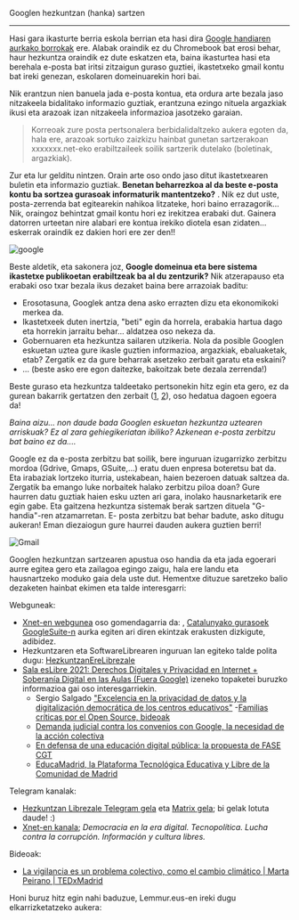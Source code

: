 Googlen hezkuntzan (hanka) sartzen

---

Hasi gara ikasturte berria eskola berrian eta hasi dira [Google handiaren aurkako borrokak](https://izaroblog.github.io/eu/internet/2017/06/11/GooglenHezkuntza.html) ere. Alabak oraindik ez du Chromebook bat erosi behar, haur hezkuntza oraindik ez dute eskatzen eta, baina ikasturtea hasi eta berehala e-posta bat iritsi zitzaigun guraso guztiei, ikastetxeko gmail kontu bat ireki genezan, eskolaren domeinuarekin hori bai. 

Nik erantzun nien banuela jada e-posta kontua, eta ordura arte bezala jaso nitzakeela bidalitako informazio guztiak, erantzuna ezingo nituela argazkiak ikusi eta arazoak izan nitzakeela informazioa jasotzeko garaian. 

> Korreoak zure posta pertsonalera  berbidalidaltzeko aukera egoten da, hala ere, arazoak sortuko zaizkizu  hainbat gunetan sartzerakoan xxxxxxx.net-eko erabiltzaileek soilik sartzerik dutelako (boletinak, argazkiak).

Zur eta lur gelditu nintzen. Orain arte oso ondo jaso ditut ikastetxearen buletin eta informazio guztiak. **Benetan beharrezkoa al da beste e-posta kontu ba sortzea gurasoak informaturik mantentzeko?** . Nik ez dut uste, posta-zerrenda bat egitearekin nahikoa litzateke, hori baino errazagorik... Nik, oraingoz behintzat gmail kontu hori ez irekitzea erabaki dut. Gainera datorren urteetan nire alabari ere kontua irekiko diotela esan zidaten... eskerrak oraindik ez dakien hori ere zer den!! 

![google](https://cdn.pixabay.com/photo/2017/01/19/09/11/logo-google-1991840__340.png)

Beste aldetik, eta sakonera joz, **Google domeinua eta bere sistema ikastetxe publikoetan erabiltzeak ba al du zentzurik?** Nik atzerapauso eta erabaki oso txar bezala ikus dezaket baina bere arrazoiak baditu: 

- Erosotasuna, Googlek antza dena asko errazten dizu eta ekonomikoki merkea da. 
- Ikastetxeek duten inertzia, "beti" egin da horrela, erabakia hartua dago eta horrekin jarraitu behar... aldatzea oso nekeza da. 
- Gobernuaren eta hezkuntza sailaren utzikeria. Nola da posible Googlen eskuetan uztea gure ikasle guztien informazioa, argazkiak, ebaluaketak, etab? Zergatik ez da gure beharrak asetzeko zerbait garatu eta eskaini? 
- ... (beste asko ere egon daitezke, bakoitzak bete dezala zerrenda!)

Beste guraso eta hezkuntza taldeetako pertsonekin hitz egin eta gero, ez da gurean bakarrik gertatzen den zerbait ([1]((https://www.diariosur.es/andalucia/junta-andalucia-educacion-convenio-google-microsoft-20201130130210-nt.html)), [2](https://emtic.educarex.es/recursos/comunicate/google-para-educacion)), oso hedatua dagoen egoera da! 

*Baina aizu... non daude bada Googlen eskuetan hezkuntza uztearen arriskuak? Ez al zara gehiegikeriatan ibiliko? Azkenean e-posta zerbitzu bat baino ez da....*

Google ez da e-posta zerbitzu bat soilik, bere inguruan izugarrizko zerbitzu mordoa (Gdrive, Gmaps, GSuite,...) eratu duen enpresa boteretsu bat da. Eta irabaziak lortzeko iturria, ustekabean, haien bezeroen datuak saltzea da. Zergatik ba emango luke norbaitek halako zerbitzu piloa doan? 
Gure haurren datu guztiak haien esku uzten ari gara, inolako hausnarketarik ere egin gabe. Eta gaitzena hezkuntza sistemak berak sartzen dituela "G-handia"-ren atzamarretan. E- posta zerbitzu bat behar badute, asko ditugu aukeran! 
Eman diezaiogun gure haurrei dauden aukera guztien berri! 

![Gmail](https://cdn.pixabay.com/photo/2016/09/13/11/04/browser-1666982_960_720.png)

Googlen hezkuntzan sartzearen apustua oso handia da eta jada egoerari aurre egitea gero eta zailagoa egingo zaigu, hala ere landu eta hausnartzeko moduko gaia dela uste dut. Hementxe dituzue saretzeko balio dezaketen hainbat ekimen eta talde interesgarri:

Webguneak:

- [Xnet-en webgunea](https://xnet-x.net/es/) oso gomendagarria da: , [Catalunyako gurasoek GoogleSuite-n](https://xnet-x.net/es/no-autorizar-google-suite-escuelas/) aurka egiten ari diren ekintzak erakusten dizkigute, adibidez. 
- Hezkuntzaren eta SoftwareLibrearen inguruan lan egiteko talde polita dugu: [HezkuntzanEreLibrezale](https://hezkuntza.librezale.eus/)
 - [Sala esLibre 2021: Derechos Digitales y Privacidad en Internet + Soberanía Digital en las Aulas (Fuera Google)](https://interferencias.tech/eslibre/) izeneko topaketei buruzko informazioa gai oso interesgarriekin. 
 	- Sergio Salgado ["Excelencia en la privacidad de datos y la digitalización democrática de los centros educativos"](https://xnet-x.net/es/privacidad-datos-digitalizacion-democratica-educacion-sin-google/)
	-[Familias críticas por el Open Source, bideoak](https://tubedu.org/video-channels/grite_gomez/videos)
	- [Demanda judicial contra los convenios con Google, la necesidad de la acción colectiva](https://www.educar.encanarias.info/fundacion/)
	- [En defensa de una educación digital pública: la propuesta de FASE CGT](https://edigpubfasecgt.org/)
	- [EducaMadrid, la Plataforma Tecnológica Educativa y Libre de la Comunidad de Madrid](https://www.educa2.madrid.org/educamadrid/)

Telegram kanalak:

- [Hezkuntzan Librezale Telegram gela](https://t.me/hezkuntzanlibre) eta [Matrix gela](https://matrix.to/#/#hezkuntzan-ere-librezale:librezale.eus); bi gelak lotuta daude! :)
- [Xnet-en kanala](https://t.me/XnetInfo); *Democracia en la era digital. Tecnopolítica. Lucha contra la corrupción. Información y cultura libres.*

Bideoak: 

- [La vigilancia es un problema colectivo, como el cambio climático | Marta Peirano | TEDxMadrid](https://yewtu.be/watch?v=7wPFYdazgUs)

Honi buruz hitz egin nahi baduzue, Lemmur.eus-en ireki dugu elkarrizketatzeko aukera: 

